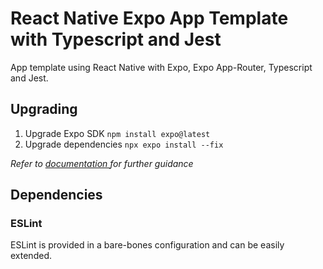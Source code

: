 # React Native Expo App Template with Typescript and Jest

App template using React Native with Expo, Expo App-Router, Typescript and Jest.

## Upgrading

1. Upgrade Expo SDK `npm install expo@latest`
2. Upgrade dependencies `npx expo install --fix`

_Refer to [documentation ](https://docs.expo.dev/workflow/upgrading-expo-sdk-walkthrough/)for further guidance_

## Dependencies

### ESLint

ESLint is provided in a bare-bones configuration and can be easily extended.
